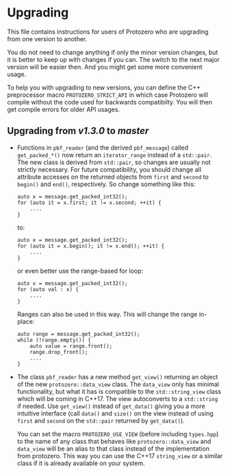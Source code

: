 
# Upgrading

This file contains instructions for users of Protozero who are upgrading from
one version to another.

You do not need to change anything if only the minor version changes, but it
is better to keep up with changes if you can. The switch to the next major
version will be easier then. And you might get some more convenient usage.

To help you with upgrading to new versions, you can define the C++ preprocessor
macro `PROTOZERO_STRICT_API` in which case Protozero will compile without the
code used for backwards compatibilty. You will then get compile errors for
older API usages.

## Upgrading from *v1.3.0* to *master*

* Functions in `pbf_reader` (and the derived `pbf_message`) called
  `get_packed_*()` now return an `iterator_range` instead of a `std::pair`.
  The new class is derived from `std::pair`, so changes are usually not
  strictly necessary. For future compatibility, you should change all
  attribute accesses on the returned objects from `first` and `second` to
  `begin()` and `end()`, respectively. So change something like this:

      auto x = message.get_packed_int32();
      for (auto it = x.first; it != x.second; ++it) {
          ....
      }

  to:

      auto x = message.get_packed_int32();
      for (auto it = x.begin(); it != x.end(); ++it) {
          ....
      }

  or even better use the range-based for loop:

      auto x = message.get_packed_int32();
      for (auto val : x) {
          ....
      }

  Ranges can also be used in this way. This will change the range in-place:

      auto range = message.get_packed_int32();
      while (!range.empty()) {
          auto value = range.front();
          range.drop_front();
          ....
      }

* The class `pbf_reader` has a new method `get_view()` returning an object
  of the new `protozero::data_view` class. The `data_view` only has minimal
  functionality, but what it has is compatible to the `std::string_view` class
  which will be coming in C++17. The view autoconverts to a `std::string` if
  needed. Use `get_view()` instead of `get_data()` giving you a more intuitive
  interface (call `data()` and `size()` on the view instead of using `first`
  and `second` on the `std::pair` returned by `get_data()`).

  You can set the macro `PROTOZERO_USE_VIEW` (before including `types.hpp`) to
  the name of any class that behaves like `protozero::data_view` and
  `data_view` will be an alias to that class instead of the implementation
  from protozero. This way you can use the C++17 `string_view` or a similar
  class if it is already available on your system.

